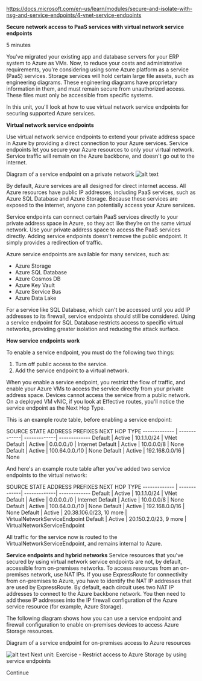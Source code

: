 https://docs.microsoft.com/en-us/learn/modules/secure-and-isolate-with-nsg-and-service-endpoints/4-vnet-service-endpoints


**Secure network access to PaaS services with virtual network service endpoints**

5 minutes

You've migrated your existing app and database servers for your ERP system to Azure as VMs. Now, to reduce your costs and administrative requirements, you're considering using some Azure platform as a service (PaaS) services. Storage services will hold certain large file assets, such as engineering diagrams. These engineering diagrams have proprietary information in them, and must remain secure from unauthorized access. These files must only be accessible from specific systems.

In this unit, you'll look at how to use virtual network service endpoints for securing supported Azure services.

**Virtual network service endpoints**

Use virtual network service endpoints to extend your private address space in Azure by providing a direct connection to your Azure services. Service endpoints let you secure your Azure resources to only your virtual network. Service traffic will remain on the Azure backbone, and doesn't go out to the internet.

Diagram of a service endpoint on a private network
![alt text](https://docs.microsoft.com/en-us/learn/modules/secure-and-isolate-with-nsg-and-service-endpoints/media/4-service-endpoint.svg)

By default, Azure services are all designed for direct internet access. All Azure resources have public IP addresses, including PaaS services, such as Azure SQL Database and Azure Storage. Because these services are exposed to the internet, anyone can potentially access your Azure services.

Service endpoints can connect certain PaaS services directly to your private address space in Azure, so they act like they’re on the same virtual network. Use your private address space to access the PaaS services directly. Adding service endpoints doesn't remove the public endpoint. It simply provides a redirection of traffic.

Azure service endpoints are available for many services, such as:
* Azure Storage
* Azure SQL Database
* Azure Cosmos DB
* Azure Key Vault
* Azure Service Bus
* Azure Data Lake

For a service like SQL Database, which can't be accessed until you add IP addresses to its firewall, service endpoints should still be considered. Using a service endpoint for SQL Database restricts access to specific virtual networks, providing greater isolation and reducing the attack surface.


**How service endpoints work**

To enable a service endpoint, you must do the following two things:

1. Turn off public access to the service.
2. Add the service endpoint to a virtual network.

When you enable a service endpoint, you restrict the flow of traffic, and enable your Azure VMs to access the service directly from your private address space. Devices cannot access the service from a public network. On a deployed VM vNIC, if you look at Effective routes, you'll notice the service endpoint as the Next Hop Type.

This is an example route table, before enabling a service endpoint:

SOURCE    STATE    ADDRESS PREFIXES    NEXT HOP TYPE
------------- | -------------| -------------| -------------
Default  |   Active  |   10.1.1.0/24  |   VNet
Default  |   Active  |   0.0.0.0./0 |    Internet
Default  |   Active  |   10.0.0.0/8   |  None
Default  |   Active  |   100.64.0.0./10  |   None
Default  |   Active   |  192.168.0.0/16   |  None

And here's an example route table after you've added two service endpoints to the virtual network:

SOURCE    STATE    ADDRESS PREFIXES    NEXT HOP TYPE
------------- | -------------| -------------| -------------
Default |    Active  |   10.1.1.0/24 |    VNet
Default  |   Active  |   0.0.0.0./0 |    Internet
Default  |   Active  |   10.0.0.0/8   |  None
Default |    Active  |   100.64.0.0./10 |    None
Default |    Active  |   192.168.0.0/16   |  None
Default |    Active  |   20.38.106.0/23, 10 more  |   VirtualNetworkServiceEndpoint
Default |    Active |     20.150.2.0/23, 9 more |    VirtualNetworkServiceEndpoint

All traffic for the service now is routed to the VirtualNetworkServiceEndpoint, and remains internal to Azure.


**Service endpoints and hybrid networks**
Service resources that you've secured by using virtual network service endpoints are not, by default, accessible from on-premises networks. To access resources from an on-premises network, use NAT IPs. If you use ExpressRoute for connectivity from on-premises to Azure, you have to identify the NAT IP addresses that are used by ExpressRoute. By default, each circuit uses two NAT IP addresses to connect to the Azure backbone network. You then need to add these IP addresses into the IP firewall configuration of the Azure service resource (for example, Azure Storage).

The following diagram shows how you can use a service endpoint and firewall configuration to enable on-premises devices to access Azure Storage resources.

Diagram of a service endpoint for on-premises access to Azure resources

![alt text](https://docs.microsoft.com/en-us/learn/modules/secure-and-isolate-with-nsg-and-service-endpoints/media/4-service-endpoint-flow.svg)
Next unit: Exercise - Restrict access to Azure Storage by using service endpoints

Continue
